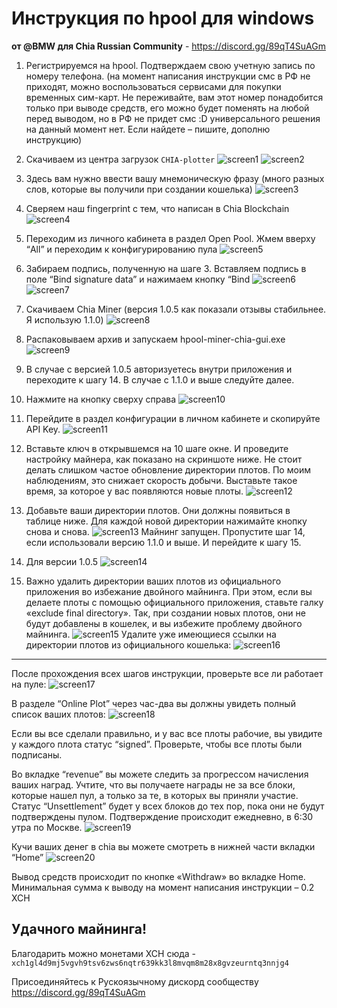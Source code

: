 # Инструкция по hpool для windows
**от @BMW для Chia Russian Community** - <https://discord.gg/89qT4SuAGm>

1. Регистрируемся на hpool. Подтверждаем свою учетную запись по номеру телефона. (на момент написания инструкции смс в РФ не приходят, можно воспользоваться сервисами для покупки временных сим-карт. Не переживайте, вам этот номер понадобится только при выводе средств, его можно будет поменять на любой перед выводом, но в РФ не придет смс :D универсального решения на данный момент нет. Если найдете – пишите, дополню инструкцию)

2. Скачиваем из центра загрузок `CHIA-plotter`
![screen1](https://github.com/chia-net-ru/HowTo/blob/main/hpool/img/1.png?raw=true "View")
![screen2](https://github.com/chia-net-ru/HowTo/blob/main/hpool/img/1.png?raw=true)

3. Здесь вам нужно ввести вашу мнемоническую фразу (много разных слов, которые вы получили при создании кошелька)
![screen3](hpool/img/3.png?raw=true "View")

4. Сверяем наш fingerprint с тем, что написан в Chia Blockchain
![screen4](hpool/img/4.png "View")

5. Переходим из личного кабинета в раздел Open Pool. Жмем вверху “All” и переходим к конфигурированию пула
![screen5](hpool/img/5.png "View")

6. Забираем подпись, полученную на шаге 3. Вставляем подпись в поле “Bind signature data” и нажимаем кнопку “Bind
![screen6](hpool/img/6.png "View")
![screen7](hpool/img/7.png "View")

7. Скачиваем Chia Miner (версия 1.0.5 как показали отзывы стабильнее. Я использую 1.1.0)
![screen8](hpool/img/8.png "View")

8. Распаковываем архив и запускаем hpool-miner-chia-gui.exe
![screen9](hpool/img/9.png "View")

9. В случае с версией 1.0.5 авторизуетесь внутри приложения и переходите к шагу 14. В случае с 1.1.0 и выше следуйте далее.

10. Нажмите на кнопку сверху справа
![screen10](hpool/img/10.png "View")

11. Перейдите в раздел конфигурации в личном кабинете и скопируйте API Key.
![screen11](hpool/img/11.png "View")

12. Вставьте ключ в открывшемся на 10 шаге окне. И проведите настройку майнера, как показано на скриншоте ниже. Не стоит делать слишком частое обновление директории плотов. По моим наблюдениям, это снижает скорость добычи. Выставьте такое время, за которое у вас появляются новые плоты.
![screen12](hpool/img/12.png "View")

13. Добавьте ваши директории плотов. Они должны появиться в таблице ниже. Для каждой новой директории нажимайте кнопку снова и снова.
![screen13](hpool/img/13.png "View")
Майнинг запущен. Пропустите шаг 14, если использовали версию 1.1.0 и выше. И перейдите к шагу 15.

14. Для версии 1.0.5
![screen14](hpool/img/14.png "View")

15. Важно удалить директории ваших плотов из официального приложения во избежание двойного майнинга. При этом, если вы делаете плоты с помощью официального приложения, ставьте галку «exclude final directory». Так, при создании новых плотов, они не будут добавлены в кошелек, и вы избежите проблему двойного майнинга. 
![screen15](hpool/img/15.png "View")
Удалите уже имеющиеся ссылки на директории плотов из официального кошелька:
![screen16](hpool/img/16.png "View")
---

После прохождения всех шагов инструкции, проверьте все ли работает на пуле:
![screen17](hpool/img/17.png "View")

В разделе “Online Plot” через час-два вы должны увидеть полный список ваших плотов:
![screen18](hpool/img/18.png "View")

Если вы все сделали правильно, и у вас все плоты рабочие, вы увидите у каждого плота статус
“signed”. Проверьте, чтобы все плоты были подписаны.

Во вкладке “revenue” вы можете следить за прогрессом начисления ваших наград. Учтите, что вы
получаете награды не за все блоки, которые нашел пул, а только за те, в которых вы приняли
участие. Статус “Unsettlement” будет у всех блоков до тех пор, пока они не будут подтверждены
пулом. Подтверждение происходит ежедневно, в 6:30 утра по Москве.
![screen19](hpool/img/19.png "View")

Кучи ваших денег в chia вы можете смотреть в нижней части вкладки “Home”
![screen20](hpool/img/20.png "View")

Вывод средств происходит по кнопке «Withdraw» во вкладке Home. Минимальная сумма к выводу
на момент написания инструкции – 0.2 XCH

## Удачного майнинга!
Благодарить можно монетами XCH сюда -
`xch1gl4d9mj5vgvh9tsv6zws6nqtr639kk3l8mvqm8m28x8gvzeurntq3nnjg4`

Присоединяйтесь к Рускоязычному дискорд сообществу <https://discord.gg/89qT4SuAGm>
